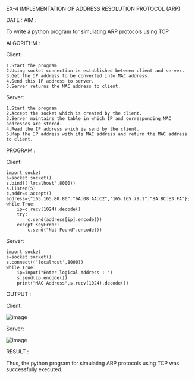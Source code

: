 EX-4 IMPLEMENTATION OF ADDRESS RESOLUTION PROTOCOL (ARP)

DATE :
AIM :

To write a python program for simulating ARP protocols using TCP

ALGORITHM :

Client:

    1.Start the program
    2.Using socket connection is established between client and server.
    3.Get the IP address to be converted into MAC address.
    4.Send this IP address to server.
    5.Server returns the MAC address to client.

Server:

    1.Start the program
    2.Accept the socket which is created by the client.
    3.Server maintains the table in which IP and corresponding MAC addresses are stored.
    4.Read the IP address which is send by the client.
    5.Map the IP address with its MAC address and return the MAC address to client.

PROGRAM :

Client:

    import socket
    s=socket.socket()
    s.bind(('localhost',8000))
    s.listen(5)
    c,addr=s.accept()
    address={"165.165.80.80":"6A:08:AA:C2","165.165.79.1":"8A:BC:E3:FA"};
    while True:
        ip=c.recv(1024).decode()
        try:
            c.send(address[ip].encode())
        except KeyError:
            c.send("Not Found".encode())

Server:

    import socket
    s=socket.socket()
    s.connect(('localhost',8000))
    while True:
        ip=input("Enter logical Address : ")
        s.send(ip.encode())
        print("MAC Address",s.recv(1024).decode())
        
OUTPUT :

Client:

![image](https://github.com/Sindhuja9585/EX-4/assets/122860624/0a3809c7-14a1-4484-bcc6-031ce58515ea)

Server:

![image](https://github.com/Sindhuja9585/EX-4/assets/122860624/a771e558-3044-464b-a1fd-2bfb182db920)



RESULT :

Thus, the python program for simulating ARP protocols using TCP was successfully executed.

